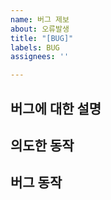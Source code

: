 ```yaml
---
name: 버그 제보
about: 오류발생
title: "[BUG]"
labels: BUG
assignees: ''

---
```


<!-- Assigness는 본인과, 버그가 발생된 기능 담당자를 추가합니다-->

## 버그에 대한 설명

## 의도한 동작

## 버그 동작